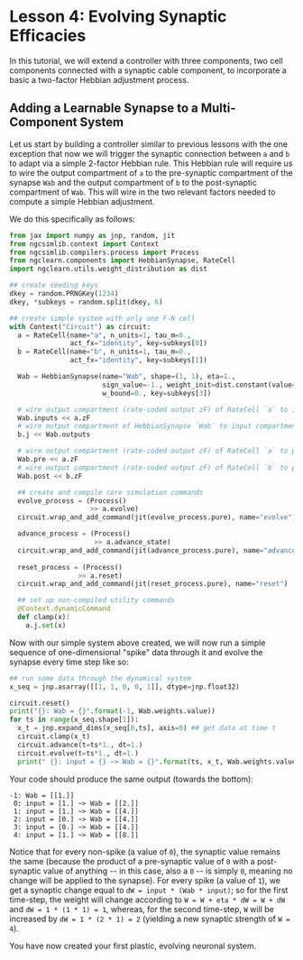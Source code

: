 # Lesson 4: Evolving Synaptic Efficacies

In this tutorial, we will extend a controller with three components,
two cell components connected with a synaptic cable component, to incorporate a
basic a two-factor Hebbian adjustment process.

## Adding a Learnable Synapse to a Multi-Component System

Let us start by building a controller similar to previous lessons with the one
exception that now we will trigger the synaptic connection between `a` and `b`
to adapt via a simple 2-factor Hebbian rule. This Hebbian rule will require us
to wire the output compartment of `a` to the pre-synaptic compartment of the
synapse `Wab` and the output compartment of `b` to the post-synaptic
compartment of `Wab`. This will wire in the two relevant factors needed to
compute a simple Hebbian adjustment.

We do this specifically as follows:

```python
from jax import numpy as jnp, random, jit
from ngcsimlib.context import Context
from ngcsimlib.compilers.process import Process
from ngclearn.components import HebbianSynapse, RateCell
import ngclearn.utils.weight_distribution as dist

## create seeding keys
dkey = random.PRNGKey(1234)
dkey, *subkeys = random.split(dkey, 6)

## create simple system with only one F-N cell
with Context("Circuit") as circuit:
  a = RateCell(name="a", n_units=1, tau_m=0.,
               act_fx="identity", key=subkeys[0])
  b = RateCell(name="b", n_units=1, tau_m=0.,
               act_fx="identity", key=subkeys[1])

  Wab = HebbianSynapse(name="Wab", shape=(1, 1), eta=1.,
                       sign_value=-1., weight_init=dist.constant(value=1.),
                       w_bound=0., key=subkeys[3])

  # wire output compartment (rate-coded output zF) of RateCell `a` to input compartment of HebbianSynapse `Wab`
  Wab.inputs << a.zF
  # wire output compartment of HebbianSynapse `Wab` to input compartment (electrical current j) RateCell `b`
  b.j << Wab.outputs

  # wire output compartment (rate-coded output zF) of RateCell `a` to presynaptic compartment of HebbianSynapse `Wab`
  Wab.pre << a.zF
  # wire output compartment (rate-coded output zF) of RateCell `b` to postsynaptic compartment of HebbianSynapse `Wab`
  Wab.post << b.zF

  ## create and compile core simulation commands  
  evolve_process = (Process()
                    >> a.evolve)
  circuit.wrap_and_add_command(jit(evolve_process.pure), name="evolve")

  advance_process = (Process()
                     >> a.advance_state)
  circuit.wrap_and_add_command(jit(advance_process.pure), name="advance")
  
  reset_process = (Process()
                 >> a.reset)
  circuit.wrap_and_add_command(jit(reset_process.pure), name="reset")

  ## set up non-compiled utility commands
  @Context.dynamicCommand
  def clamp(x):
    a.j.set(x)
```

Now with our simple system above created, we will now run a simple sequence
of one-dimensional "spike" data through it and evolve the synapse every time
step like so:

```python
## run some data through the dynamical system
x_seq = jnp.asarray([[1, 1, 0, 0, 1]], dtype=jnp.float32)

circuit.reset()
print("{}: Wab = {}".format(-1, Wab.weights.value))
for ts in range(x_seq.shape[1]):
  x_t = jnp.expand_dims(x_seq[0,ts], axis=0) ## get data at time t
  circuit.clamp(x_t)
  circuit.advance(t=ts*1., dt=1.)
  circuit.evolve(t=ts*1., dt=1.)
  print(" {}: input = {} ~> Wab = {}".format(ts, x_t, Wab.weights.value))

```

Your code should produce the same output (towards the bottom):

```console
-1: Wab = [[1.]]
 0: input = [1.] ~> Wab = [[2.]]
 1: input = [1.] ~> Wab = [[4.]]
 2: input = [0.] ~> Wab = [[4.]]
 3: input = [0.] ~> Wab = [[4.]]
 4: input = [1.] ~> Wab = [[8.]]
```

Notice that for every non-spike (a value of `0`), the synaptic value remains
the same (because the product of a pre-synaptic value of `0` with a post-synaptic
value of anything -- in this case, also a `0` -- is simply `0`, meaning no
change will be applied to the synapse). For every spike (a value of `1`), we
get a synaptic change equal to `dW = input * (Wab * input)`; so for the
first time-step, the weight will change according to
`W = W + eta * dW = W + dW` and `dW = 1 * (1 * 1) = 1`, whereas, for the
second time-step, `W` will be increased by `dW = 1 * (2 * 1) = 2` (yielding a
  new synaptic strength of `W = 4`).

You have now created your first plastic, evolving neuronal system.
